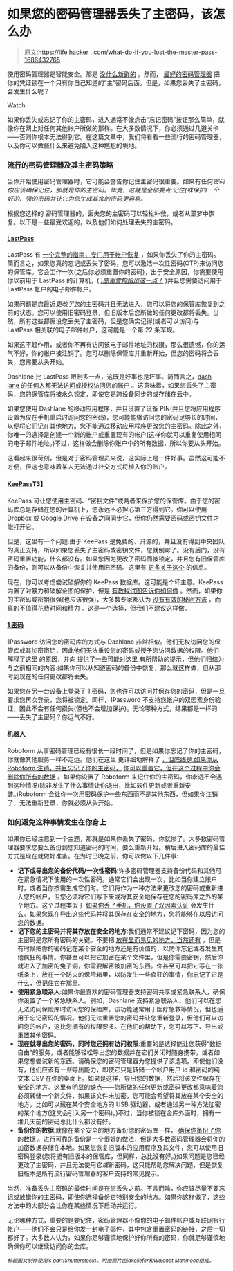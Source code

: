 # 如果您的密码管理器丢失了主密码，该怎么办

> 原文:[https://life hacker . com/what-do-if-you-lost-the-master-pass-1686432765](https://lifehacker.com/what-to-do-if-you-lose-the-master-password-to-your-pass-1686432765)

使用密码管理器是智能安全。那是 [没什么新鲜的](https://lifehacker.com/the-only-secure-password-is-the-one-you-can-t-remember-5785420) 。然而， [最好的密码管理器](http://lifehacker.com/the-five-best-password-managers-5529133) 把你的凭证锁在一个只有你自己知道的“主”密码后面。但是，如果您丢失了主密码，会发生什么呢？

Watch

如果你丢失或忘记了你的主密码，进入通常不像点击“忘记密码”按钮那么简单，就像你在网上对任何其他帐户所做的那样。在大多数情况下，你必须通过几道关卡——否则你根本无法得到它。在这篇文章中，我们将看看一些流行的密码管理器，以及你可以做些什么来避免陷入这种尴尬的境地。

### 流行的密码管理器及其主密码策略

当你开始使用密码管理器时，它可能会警告你记住主密码很重要。如果有任何*密码你应该确保记住，那就是你的主密码。毕竟，这就是全部要点:记住(或保护)一个好的、强的密码并让它为您生成其余的密码更容易。*

根据您选择的 密码管理器的，丢失您的主密码可以轻松补救，或者从噩梦中恢复。以下是一些最受欢迎的，以及他们如何处理丢失的主密码。

#### [LastPass](https://lastpass.com/)

LastPass 有 [一个完整的指南，专门用于帐户恢复](https://helpdesk.lastpass.com/account-recovery/) ，如果你丢失了你的主密码。简而言之，如果您真的忘记或丢失了密码，您可以激活一次性密码(OTP)来访问您的保管库。它会工作一次(之后你必须重置你的密码)，出于安全原因，你需要使用你以前用于 LastPass 的计算机，( [*)感谢雪狗指出这一点！*](http://lifehacker.com/lastpasss-otp-only-works-if-youve-logged-into-lastpass-1686576387) )并且您需要访问用于 LastPass 帐户的电子邮件帐户。

如果问题是您最近*更改了*您的主密码并且无法进入，您可以将您的保管库恢复到之前的状态。您可以使用旧密码登录，但旧版本后您所做的任何更改都将丢失。当然，所有这些都假设您丢失了主密码，但是您确实记得(或者可以访问)与 LastPass 相关联的电子邮件帐户，这可能是一个第 22 条军规。

如果这不起作用，或者你不再有访问该电子邮件地址的权限，那么很遗憾，你的运气不好，你的帐户被注销了。您可以删除保管库并重新开始，但您的密码将会丢失，您需要从头开始。

Dashlane 比 LastPass 限制多一点，这既是好事也是坏事。简而言之，[dash lane 的任何人都无法访问或授权访问您的账户](http://support.dashlane.com/customer/portal/articles/363024) 。这意味着，如果您丢失了主密码，您的保管库将被永久锁定，即使它是跨设备同步的或存储在云中。

如果您使用 Dashlane 的移动应用程序，并且设置了设备 PIN(并且您将应用程序设置为仅在手机重启时询问您的密码)，您可能能够访问您的密码足够长的时间，以便将它们记在其他地方。您不能通过移动应用程序更改您的主密码。除此之外，你唯一的选择是创建一个新的帐户或重置现有的帐户(这样你就可以重复使用相同的电子邮件地址。)不过，这样做会删除你账户中的所有数据，所以你要从头开始。

这看起来很苛刻，但是对于密码管理员来说，这实际上是一件好事。虽然这可能不方便，但这也意味着某人无法通过社交方式将植入你的账户。

#### [KeePass](http://keepass.info/)T3】

KeePass 可让您使用主密码、“密钥文件”或两者来保护您的保管库。由于您的密码库总是存储在您的计算机上，您永远不必担心第三方得到它。你可以使用 Dropbox 或 Google Drive 在设备之间同步它，但你仍然需要密码或密钥文件才能打开它。

但是，这里有一个问题:由于 KeePass 是免费的、开源的，并且没有得到中央团队的真正支持，所以如果您丢失了主密码或密钥文件，您就倒霉了。没有后门，没有密码重置功能，什么都没有。如果您因为更改了密码而被锁定，并且您有旧保管库的备份，则可以从备份中恢复并使用旧密码。这里有 [更多关于这个](http://keepass.info/help/base/keys.html) 的信息。

现在，你可以考虑尝试破解你的 KeePass 数据库。这可能是个坏主意。KeePass 内置了对暴力和破解企图的保护，但是 [有教程试图告诉你如何做](http://www.excivity.com/ComputeCycle/cracking-keepass-passwords/) 。然而，如果你的主密码或密钥很强(也应该很强)，大多数专家都认为 [没有有效的秘密方法](http://superuser.com/questions/80372/is-there-a-way-to-retrieve-a-lost-forgotten-keepass-password) ，而 [真的不值得花费时间和精力](http://security.stackexchange.com/questions/8476/how-difficult-to-crack-keepass-master-password) 。这是一个选择，但我们不建议这样做。

#### [1 密码](https://agilebits.com/onepassword)

1Password 访问您的密码库的方式与 Dashlane 非常相似。他们无权访问您的保管库或其加密密钥，因此他们无法重设您的密码或授予您访问数据的权限。他们 [解释了这里](https://guides.agilebits.com/1password-mac-kb/4/en/topic/forgot-master-password) 的原因，并向 [提供了一些可能对这里](https://guides.agilebits.com/1password-mac-kb/4/en/topic/master-password-not-accepted) 有所帮助的提示，但他们归结为与之前相同的内容:如果你可以从知道密码的备份中恢复，那么就这样做，但从那时到现在的任何更改都将丢失。

如果您在另一台设备上登录了 1 密码，您也许可以访问并保存您的密码，但是一旦要求您再次登录，您将被锁定。同样，1Password 不支持您帐户的双因素身份验证，因此不会有任何损失(但也不会增加保护)。无论哪种方式，结果都是一样的——丢失了主密码？你运气不好。

#### [机器人](http://www.roboform.com/)

Roboform 从事密码管理已经有很长一段时间了，但是如果你忘记了你的主密码，你就像其他服务一样不走运。他们在这里 更详细地解释了 [，但底线是:如果你从 Roboform 注销，并且忘记了你的主密码，](http://www.roboform.com/faq#security) [你可以重置它，但在这个过程中你会删除你所有的数据](http://www.roboform.com/tutorial-reset-master-password) 。如果你设置了 Roboform 来记住你的主密码，你永远不会遇到这种情况(除非发生了什么事情让你退出，比如软件更新或者重新安装。)Roboform 会让你一次用密码保护一些东西而不是其他东西，但如果你注销了，无法重新登录，你就必须从头开始。

### 如何避免这种事情发生在你身上

如果你已经注意到一个主题，那就是如果你丢失了密码，你就惨了。大多数密码管理器要求您要么备份到您知道密码的时间，要么重新开始。稍后进入密码库的最佳方式是现在就做好准备。在为时已晚之前，你可以做以下几件事:

*   **记下或导出您的备份代码/一次性密码**:许多密码管理器支持备份代码和其他可在紧急情况下使用的一次性密码。通常它们会出现一次，比如当你建立账户时，或者当你按需生成它们时。它们将作为一种方法来更改您的密码或重新进入您的帐户，但您必须将它们写下来或将其安全地保存在您的密码库之外的某个地方。这个过程类似于 [如果你丢了手机，你设置了双因素认证](http://lifehacker.com/what-do-i-do-if-i-use-two-factor-authentication-and-los-1668727532) 会发生什么。如果您现在导出这些代码并将其保存在安全的地方，您将能够在以后访问您的数据。
*   **记下您的主密码并将其存放在安全的地方**:我们通常不建议记下密码，因为您的主密码是您所有密码的关键。不要把 [放在显而易见的地方，当然还有](http://lifehacker.com/the-most-common-hiding-places-for-workplace-passwords-5852667) ，但是有时候把你的密码记在某个安全的地方还是有价值的，以防你忘记或者发生其他疯狂的事情。你甚至可以把它加密在某个文件里，但是你需要密钥，然后你就进入了加密的兔子洞，你需要解密被加密的东西。你甚至可以把它写在一张纸条上，放在一个防火的保险箱里，以防发生一些疯狂的事情，你忘记了它是什么，但记住它在那里。
*   **使用紧急联系人**:如果你最喜欢的密码管理器支持密码共享或紧急联系人，确保你设置了一个紧急联系人。例如，Dashlane 支持紧急联系人，他们可以在您无法访问保险库时访问您的保险库。该功能通常用于医疗急救等情况，但也适用于忘记密码的情况。他们无法重置您的密码并让您重新登录，但他们可以访问您的帐户，这比您拥有的权限要多。在他们的帮助下，您可以写下、导出或重置其他密码。
*   **现在就导出您的密码，同时您还拥有访问权限**:重要的是选择能让您获得“数据自由”的服务，或者能够轻松导出您的数据并在它们关闭时随身携带，或者如果您想尝试新的东西。请确保您的密码管理器为您提供了该选项。即使他们没有，他们应该有*一些*导出能力，即使它只是转储一个帐户用户 id 和密码的纯文本 CSV 在你的桌面上。如果是这样，导出您的数据，然后将该文件保存在安全的地方。这里有明显的缺点——您所做的任何更新或密码更改都意味着您必须转储一个新文件，如果该文件未加密，您可能会希望将其放在某个安全的地方，比如可以藏在某个安全地方的 USB 驱动器，或者通过另一种方法加密的某个地方(这又会引入另一个密码)。)不过，当你被锁在金库外面时，拥有一堆几天前的密码总比什么都没有好。
*   **备份你的数据**:就像在某个安全的地方备份你的密码库一样， [确保你备份了你的数据](http://lifehacker.com/theres-no-excuse-for-not-backing-up-your-computer-do-1547987206) 。进行可靠的备份是一个很好的做法，但是大多数密码管理器会将你的加密数据存储在本地。如果您恢复旧版本的应用程序及其文件，您可以使用旧密码登录(您将拥有旧版本的保管库，但同样，总比没有好。)如果问题是您已经更改了主密码，并且无法使用它*或*新密码，这只能帮助您解决问题，但是恢复旧版本是所有流行密码管理器的客户支持的常见提示。

当然，准备丢失主密码的最佳时间是在您丢失之前。不言而喻，你应该尽量不要忘记或放错你的主密码，即使你选择备份它特别安全的地方。如果你这样做了，这些方法中的大部分会让你在某些情况下启动并运行。

无论哪种方式，重要的是要记住，密码管理器不像你的电子邮件帐户或互联网银行帐户——他们不会只是给你发一封电子邮件，其中包含重置密码的链接，之后一切都好了。大多数人认为，如果你足够谨慎地保护好你所有的密码，你就足够谨慎地确保你可以继续访问你的金库。

<small>*标题图文制作使用*</small>[<small>*is aart*</small>](http://www.shutterstock.com/pic-208570528/stock-vector-a-man-is-chained-to-a-briefcase-it-is-a-stick-figure-vector.html?src=id&ws=1)<small>*(Shutterstock)。附加照片由*</small>[<small>*jakeliefer*</small>](https://www.flickr.com/photos/jakeliefer/240926153/)<small>*和*</small><small>*Wajahat Mahmood*</small><small>*组成。*</small>
